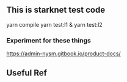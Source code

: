 ## This is starknet test code 

yarn compile
yarn test:l1 & yarn test:l2

### Experiment for these things
<https://admin-nysm.gitbook.io/product-docs/>
## Useful Ref
